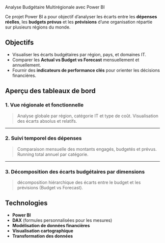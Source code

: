 Analyse Budgétaire Multirégionale avec Power BI

Ce projet Power BI a pour objectif d’analyser les écarts entre les **dépenses réelles**, les **budgets prévus** et les **prévisions** d’une organisation répartie sur plusieurs régions du monde.

##  Objectifs

- Visualiser les écarts budgétaires par région, pays, et domaines IT.
- Comparer les **Actual vs Budget vs Forecast** mensuellement et annuellement.
- Fournir des **indicateurs de performance clés** pour orienter les décisions financières.

##  Aperçu des tableaux de bord

### 1. Vue régionale et fonctionnelle



> Analyse globale par région, catégorie IT et type de coût. Visualisation des écarts absolus et relatifs.

---

### 2. Suivi temporel des dépenses


> Comparaison mensuelle des montants engagés, budgetés et prévus. Running total annuel par catégorie.

---

### 3. Décomposition des écarts budgétaires par dimensions

> décomposition hiérarchique des écarts entre le budget et les prévisions (Budget vs Forecast).




## Technologies

- **Power BI**
- **DAX** (formules personnalisées pour les mesures)
- **Modélisation de données financières**
- **Visualisation cartographique**
- **Transformation des données**

